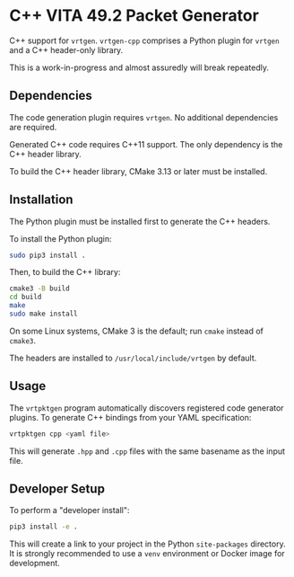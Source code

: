 # C++ VITA 49.2 Packet Generator

C++ support for `vrtgen`.
`vrtgen-cpp` comprises a Python plugin for `vrtgen` and a C++ header-only library.

This is a work-in-progress and almost assuredly will break repeatedly.

## Dependencies

The code generation plugin requires `vrtgen`.
No additional dependencies are required.

Generated C++ code requires C++11 support.
The only dependency is the C++ header library.

To build the C++ header library, CMake 3.13 or later must be installed.

## Installation

The Python plugin must be installed first to generate the C++ headers.

To install the Python plugin:

```sh
sudo pip3 install .
```

Then, to build the C++ library:

```sh
cmake3 -B build
cd build
make
sudo make install
```

On some Linux systems, CMake 3 is the default; run `cmake` instead of `cmake3`.

The headers are installed to `/usr/local/include/vrtgen` by default.

## Usage

The `vrtpktgen` program automatically discovers registered code generator plugins.
To generate C++ bindings from your YAML specification:

```sh
vrtpktgen cpp <yaml file>
```

This will generate `.hpp` and `.cpp` files with the same basename as the input file.

## Developer Setup

To perform a "developer install":

```sh
pip3 install -e .
```

This will create a link to your project in the Python `site-packages` directory.
It is strongly recommended to use a `venv` environment or Docker image for development.
